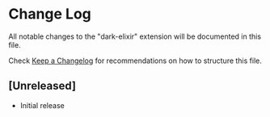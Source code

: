 # Change Log

All notable changes to the "dark-elixir" extension will be documented in this file.

Check [Keep a Changelog](http://keepachangelog.com/) for recommendations on how to structure this file.

## [Unreleased]

- Initial release

